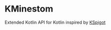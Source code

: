 # KMinestom
Extended Kotlin API for Kotlin
inspired by [KSpigot](https://github.com/jakobkmar/KSpigot)
